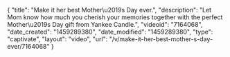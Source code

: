 {
    "title": "Make it her best Mother\u2019s Day ever.",
    "description": "Let Mom know how much you cherish your memories together with the perfect Mother\u2019s Day gift from Yankee Candle.",
    "videoid": "7164068",
    "date_created": "1459289380",
    "date_modified": "1459289380",
    "type": "captivate",
    "layout": "video",
    "url": "\/v\/make-it-her-best-mother-s-day-ever\/7164068"
}